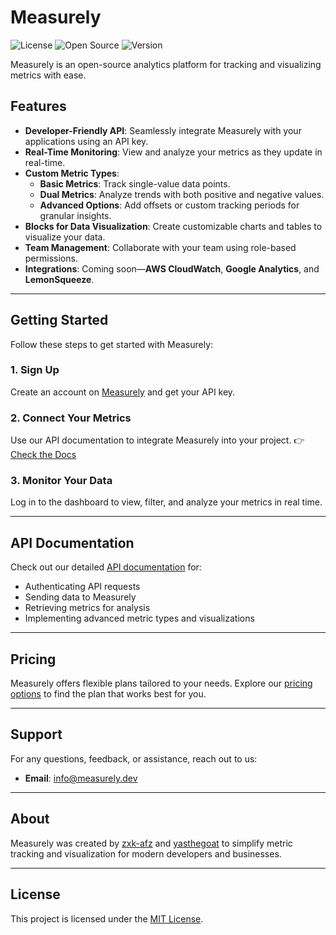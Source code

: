 # Measurely

![License](https://img.shields.io/badge/license-MIT-blue.svg)
![Open Source](https://img.shields.io/badge/open--source-yes-green)
![Version](https://img.shields.io/badge/version-1.0.0-orange)

Measurely is an open-source analytics platform for tracking and visualizing metrics with ease.

## Features

- **Developer-Friendly API**: Seamlessly integrate Measurely with your applications using an API key.
- **Real-Time Monitoring**: View and analyze your metrics as they update in real-time.
- **Custom Metric Types**:
  - **Basic Metrics**: Track single-value data points.
  - **Dual Metrics**: Analyze trends with both positive and negative values.
  - **Advanced Options**: Add offsets or custom tracking periods for granular insights.
- **Blocks for Data Visualization**: Create customizable charts and tables to visualize your data.
- **Team Management**: Collaborate with your team using role-based permissions.
- **Integrations**: Coming soon—**AWS CloudWatch**, **Google Analytics**, and **LemonSqueeze**.

---

## Getting Started

Follow these steps to get started with Measurely:

### 1. Sign Up

Create an account on [Measurely](https://measurely.dev) and get your API key.

### 2. Connect Your Metrics

Use our API documentation to integrate Measurely into your project.
👉 [Check the Docs](https://measurely.dev/docs/getting-started/introduction)

### 3. Monitor Your Data

Log in to the dashboard to view, filter, and analyze your metrics in real time.

---

## API Documentation

Check out our detailed [API documentation](https://measurely.dev/docs/getting-started/introduction) for:

- Authenticating API requests
- Sending data to Measurely
- Retrieving metrics for analysis
- Implementing advanced metric types and visualizations

---

## Pricing

Measurely offers flexible plans tailored to your needs.
Explore our [pricing options](https://measurely.dev/pricing) to find the plan that works best for you.

---

## Support

For any questions, feedback, or assistance, reach out to us:

- **Email**: info@measurely.dev

---

## About

Measurely was created by [zxk-afz](https://github.com/zxk-afz) and [yasthegoat](https://github.com/yasthegoat) to simplify metric tracking and visualization for modern developers and businesses.

---

## License

This project is licensed under the [MIT License](https://github.com/Measurely/Measurely/blob/main/LICENSE).
